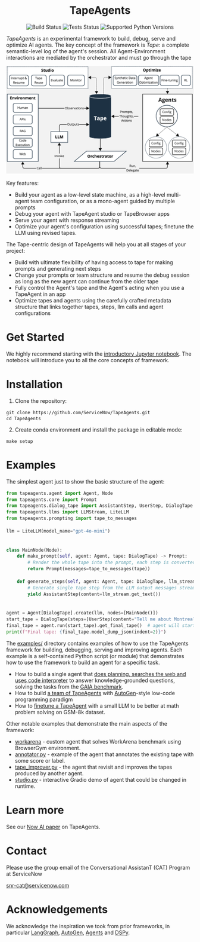 <div align="center">

# TapeAgents

![Build Status](https://github.com/ServiceNow/TapeAgents/actions/workflows/build.yml/badge.svg)
![Tests Status](https://github.com/ServiceNow/TapeAgents/actions/workflows/python-tests.yml/badge.svg)
![Supported Python Versions](https://img.shields.io/badge/python-3.10%20%7C%203.11%20%7C%203.12-blue)

</div>

*TapeAgents* is an experimental framework to build, debug, serve and optimize AI agents. The key concept of the framework is *Tape*: a complete semantic-level log of the agent's session. All Agent-Environment interactions are mediated by the orchestrator and must go through the tape

![image](/assets/overview.png)

Key features:
- Build your agent as a low-level state machine, as a high-level multi-agent team configuration, or as a mono-agent guided by multiple prompts
- Debug your agent with TapeAgent studio or TapeBrowser apps
- Serve your agent with response streaming
- Optimize your agent's configuration using successful tapes; finetune the LLM using revised tapes.

The Tape-centric design of TapeAgents will help you at all stages of your project:
- Build with ultimate flexibility of having access to tape for making prompts and generating next steps
- Change your prompts or team structure and resume  the debug session as long as the new agent can continue from the older tape
- Fully control the Agent's tape and the Agent's acting when you use a TapeAgent in an app
- Optimize tapes and agents using the carefully crafted metadata structure that links together tapes, steps, llm calls and agent configurations

# Get Started

We highly recommend starting with the [introductory Jupyter notebook](/intro.ipynb). The notebook will introduce you to all the core concepts of framework. 

# Installation

1. Clone the repository:
```
git clone https://github.com/ServiceNow/TapeAgents.git
cd TapeAgents
```

2. Create conda environment and install the package in editable mode:
```
make setup
```

# Examples

The simplest agent just to show the basic structure of the agent:
```python
from tapeagents.agent import Agent, Node
from tapeagents.core import Prompt
from tapeagents.dialog_tape import AssistantStep, UserStep, DialogTape
from tapeagents.llms import LLMStream, LiteLLM
from tapeagents.prompting import tape_to_messages

llm = LiteLLM(model_name="gpt-4o-mini")


class MainNode(Node):
    def make_prompt(self, agent: Agent, tape: DialogTape) -> Prompt:
        # Render the whole tape into the prompt, each step is converted to message
        return Prompt(messages=tape_to_messages(tape))

    def generate_steps(self, agent: Agent, tape: DialogTape, llm_stream: LLMStream):
        # Generate single tape step from the LLM output messages stream.
        yield AssistantStep(content=llm_stream.get_text())


agent = Agent[DialogTape].create(llm, nodes=[MainNode()])
start_tape = DialogTape(steps=[UserStep(content="Tell me about Montreal in 3 sentences")])
final_tape = agent.run(start_tape).get_final_tape()  # agent will start executing the first node
print(f"Final tape: {final_tape.model_dump_json(indent=2)}")
```

The [examples/](examples/) directory contains examples of how to use the TapeAgents framework for building, debugging, serving and improving agents. Each example is a self-contained Python script (or module) that demonstrates how to use the framework to build an agent for a specific task.

- How to build a single agent that [does planning, searches the web and uses code interpreter](examples/gaia_agent) to answer knowledge-grounded questions, solving the tasks from the [GAIA benchmark](https://huggingface.co/spaces/gaia-benchmark/leaderboard).
- How to build [a team of TapeAgents](examples/data_science) with [AutoGen](https://github.com/microsoft/autogen)-style low-code programming paradigm
- How to [finetune a TapeAgent](examples/gsm8k_tuning) with a small LLM to be better at math problem solving on GSM-8k dataset.


Other notable examples that demonstrate the main aspects of the framework:
- [workarena](examples/workarena) - custom agent that solves WorkArena benchmark using BrowserGym environment.
- [annotator.py](annotator.py) - example of the agent that annotates the existing tape with some score or label.
- [tape_improver.py](examples/tape_improver.py) - the agent that revisit and improves the tapes produced by another agent.
- [studio.py](examples/studio.py) - interactive Gradio demo of agent that could be changed in runtime.



# Learn more 

See our [Now AI paper](https://servicenow.sharepoint.com/sites/snrcat/Shared%20Documents/Forms/AllItems.aspx?id=%2Fsites%2Fsnrcat%2FShared%20Documents%2FTapeAgents%2FTapeAgents%5F2024nowai%2Epdf&parent=%2Fsites%2Fsnrcat%2FShared%20Documents%2FTapeAgents&p=true&ga=1) on TapeAgents.

# Contact

Please use the group email of the Conversational AssistanT (CAT) Program at ServiceNow

snr-cat@servicenow.com

# Acknowledgements

We acknowledge the inspiration we took from prior frameworks, in particular [LangGraph](https://github.com/langchain-ai/langgraph), [AutoGen](https://github.com/microsoft/autogen), [Agents](https://github.com/aiwaves-cn/agents) and [DSPy](https://github.com/stanfordnlp/dspy).


